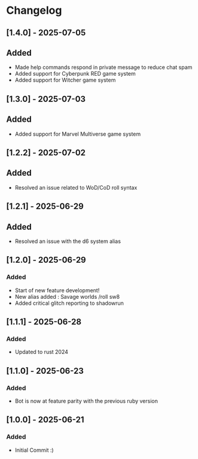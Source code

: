 # Changelog

## [1.4.0] - 2025-07-05

## Added

- Made help commands respond in private message to reduce chat spam
- Added support for Cyberpunk RED game system
- Added support for Witcher game system

## [1.3.0] - 2025-07-03

## Added

- Added support for Marvel Multiverse game system

## [1.2.2] - 2025-07-02

## Added

- Resolved an issue related to WoD/CoD roll syntax

## [1.2.1] - 2025-06-29

## Added

- Resolved an issue with the d6 system alias

## [1.2.0] - 2025-06-29

### Added

- Start of new feature development!
- New alias added : Savage worlds /roll sw8
- Added critical glitch reporting to shadowrun

## [1.1.1] - 2025-06-28

### Added

- Updated to rust 2024

## [1.1.0] - 2025-06-23

### Added

- Bot is now at feature parity with the previous ruby version

## [1.0.0] - 2025-06-21

### Added

- Initial Commit :)
